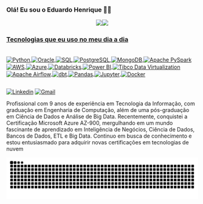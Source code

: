 
### Olá! Eu sou o Eduardo Henrique 🖐🏾

<div align="center">
  <a href="https://github.com/eduardohnsantos">
  <img height="160em" src="https://github-readme-stats.vercel.app/api?username=eduardohnsantos&show_icons=true&theme=onedark&include_all_commits=true&count_private=true"/><img height="160em" src="https://github-readme-stats.vercel.app/api/top-langs/?username=eduardohnsantos&layout=compact&langs_count=7&theme=onedark"/> 
</div>

### Tecnologias que eu uso no meu dia a dia
  
<div style="display: inline_block"><br/>
  <img align="center" alt="Python" heigth="40" width="50" src="https://cdn.jsdelivr.net/gh/devicons/devicon/icons/python/python-original.svg">
  <img align="center" alt="Oracle" heigth="40" width="50" src="https://encrypted-tbn0.gstatic.com/images?q=tbn:ANd9GcR3elBMDBHPvQhjBXFNOeP5voqkHKschVavqoNz8cIi&s">
     <img align="center" alt="SQL" heigth="80" width="90" src="https://media.licdn.com/dms/image/v2/D4D12AQHOe5HF849Xtw/article-cover_image-shrink_720_1280/article-cover_image-shrink_720_1280/0/1696684905692?e=2147483647&v=beta&t=q15Mdy2Dk3motLTr21ucmpkzauWOP-vLUCPV55I5ihE">
   <img align="center" alt="PostgreSQL" heigth="40" width="50" src="https://cdn.jsdelivr.net/gh/devicons/devicon/icons/postgresql/postgresql-original-wordmark.svg">
  <img align="center" alt="MongoDB" heigth="40" width="50" src="https://cdn.jsdelivr.net/gh/devicons/devicon/icons/mongodb/mongodb-original-wordmark.svg">
  <img align="center" alt="Apache PySpark" heigth="40" width="50" src="https://encrypted-tbn0.gstatic.com/images?q=tbn:ANd9GcQTEEWSmkWAScFmLpB_wjqTlvBPBdznYFmtTvHI-R2fYA&s">
  <img align="center" alt="AWS" heigth="40" width="50" src="https://cdn.jsdelivr.net/gh/devicons/devicon/icons/amazonwebservices/amazonwebservices-original-wordmark.svg">
 <img align="center" alt="Azure" heigth="40" width="50" src="https://encrypted-tbn0.gstatic.com/images?q=tbn:ANd9GcSD5j9Kx1JeJa6NGqYw1MBYgg_bfBU7G9PEbNgLFVDaNQ&s">
  <img align="center" alt="Databricks" heigth="40" width="50" src="https://encrypted-tbn0.gstatic.com/images?q=tbn:ANd9GcSABP4KXrJCzWBMb7PxXinHMjjR9SbWL1ijW9LASWUrLvTnvueddRhBQZbGxy2ghCYASt0&usqp=CAU">
  <img align="center" alt="Power BI" heigth="40" width="50" src="https://encrypted-tbn0.gstatic.com/images?q=tbn:ANd9GcTi0JDsHWTB4Gdgjm13NkhVvYR3YPrHTAAFcwnq8Upjmg&s">
  <img align="center" alt="Tibco Data Virtualization" heigth="40" width="50" src="https://ansera.si/wp-content/uploads/2018/08/jaspersoft_logo_final.jpg">
  <img align="center" alt="Apache Airflow" heigth="40" width="50" src="https://miro.medium.com/v2/resize:fit:1042/1*-WONIXxqCzs6nKqZqaUr9w.png">
  <img align="center" alt="dbt" heigth="40" width="50" src="https://encrypted-tbn0.gstatic.com/images?q=tbn:ANd9GcRXunvsEHees5oEAVWASixilaWe7B-wKt6rrbLJvKik7A&s">
  <img align="center" alt="Pandas" heigth="40" width="50" src="https://encrypted-tbn0.gstatic.com/images?q=tbn:ANd9GcRAY7WtJ07dJAvloVU8tVwgYsBG0xRNm5Ufm_IHf-3XnA&s">
  <img align="center" alt="Jupyter" heigth="80" width="90" src="https://upload.wikimedia.org/wikipedia/commons/thumb/3/38/Jupyter_logo.svg/1200px-Jupyter_logo.svg.png">
   <img align="center" alt="Docker" heigth="80" width="90" src="https://encrypted-tbn0.gstatic.com/images?q=tbn:ANd9GcSdOD0oE6u5W-2GrMtw_j2sOf0hkfJAUzgC8g&s">
  
  </div>
  
  ##
  
[![Linkedin](https://img.shields.io/badge/LinkedIn-0077B5?style=for-the-badge&logo=linkedin&logoColor=white)](https://www.linkedin.com/in/eduardo-henrique-01086232/) [![Gmail](https://img.shields.io/badge/Gmail-D14836?style=for-the-badge&logo=gmail&logoColor=white)](https://mail.google.com/mail/u/0/#inbox)
  
  
  Profissional com 9 anos de experiência em Tecnologia da Informação, com graduação em Engenharia de Computação, além de uma pós-graduação em Ciência de Dados e Análise de Big Data. Recentemente, conquistei a Certificação Microsoft Azure AZ-900, mergulhando em um mundo fascinante de aprendizado em Inteligência de Negócios, Ciência de Dados, Bancos de Dados, ETL e Big Data. Continuo em busca de conhecimento e estou entusiasmado para adquirir novas certificações em tecnologias de nuvem
  
   
 ![Snake animation](https://github.com/eduardohnsantos/eduardohnsantos/blob/output/github-contribution-grid-snake.svg)



